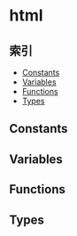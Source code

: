 
# html

## 索引

- [Constants](#constants)
- [Variables](#variables)
- [Functions](#functions)
- [Types](#types)

## Constants

## Variables

## Functions

## Types
